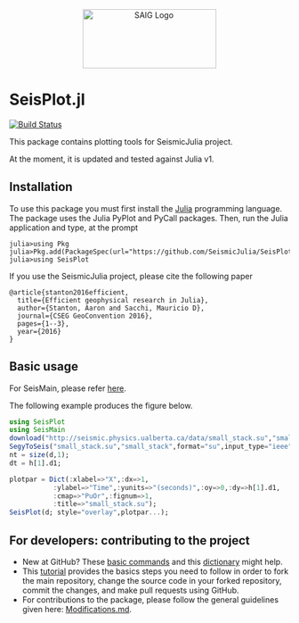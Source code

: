 <a name="logo"/>
<div align="center">
<a href="http://saig.physics.ualberta.ca/" target="_blank">
<img src="https://saig.physics.ualberta.ca/lib/tpl/dokuwiki/images/logo.png" alt="SAIG Logo" width="240" height="106"></img>
</a>
</div>

# SeisPlot.jl

[![Build Status](https://travis-ci.org/SeismicJulia/SeisPlot.jl.svg?branch=master)](https://travis-ci.org/SeismicJulia/SeisPlot.jl)

This package contains plotting tools for SeismicJulia project.

At the moment, it is updated and tested against Julia v1.

## Installation

To use this package you must first install the [Julia](http://julialang.org/downloads/) programming language.
The package uses the Julia PyPlot and PyCall packages. 
Then, run the Julia application and type, at the prompt

```
julia>using Pkg
julia>Pkg.add(PackageSpec(url="https://github.com/SeismicJulia/SeisPlot.jl.git"))
julia>using SeisPlot
```

If you use the SeismicJulia project, please cite the following paper
```
@article{stanton2016efficient,
  title={Efficient geophysical research in Julia},
  author={Stanton, Aaron and Sacchi, Mauricio D},
  journal={CSEG GeoConvention 2016},
  pages={1--3},
  year={2016}
}
```

## Basic usage
For SeisMain, please refer [here](https://github.com/SeismicJulia/SeisMain.jl).

The following example produces the figure below.

```Julia
using SeisPlot
using SeisMain 
download("http://seismic.physics.ualberta.ca/data/small_stack.su","small_stack.su");
SegyToSeis("small_stack.su","small_stack",format="su",input_type="ieee");
nt = size(d,1);
dt = h[1].d1;

plotpar = Dict(:xlabel=>"X",:dx=>1,
           :ylabel=>"Time",:yunits=>"(seconds)",:oy=>0,:dy=>h[1].d1,
           :cmap=>"PuOr",:fignum=>1,
           :title=>"small_stack.su");
SeisPlot(d; style="overlay",plotpar...);


```


## For developers: contributing to the project

* New at GitHub? These [basic commands](http://seismic.physics.ualberta.ca/docs/git_basic_commands.pdf)
and this [dictionary](http://seismic.physics.ualberta.ca/docs/git_dictionary.pdf) might help.
* This [tutorial](http://seismic.physics.ualberta.ca/docs/develop_SeismicJulia.pdf) provides the basics
steps you need to follow in order to fork the main repository, change the source code in your forked
repository, commit the changes, and make pull requests using GitHub.
* For contributions to the package, please follow the general guidelines given here:
[Modifications.md](https://github.com/SeismicJulia/Seismic.jl/blob/master/Modifications.md).
